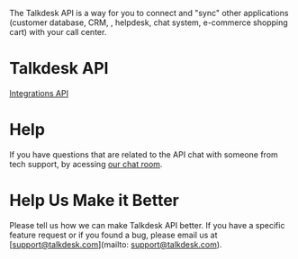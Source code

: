 The Talkdesk API is a way for you to connect and "sync" other applications (customer database, CRM, , helpdesk, chat system, e-commerce shopping cart) with your call center.

# Talkdesk API

[Integrations API](integrations)

# Help

If you have questions that are related to the API chat with someone from tech support, by acessing [our chat room](www.hipchat.com/gyjJEVCEE).

# Help Us Make it Better

Please tell us how we can make Talkdesk API better. If you have a specific feature request or if you found a bug, please email us at [support@talkdesk.com](mailto: support@talkdesk.com).

